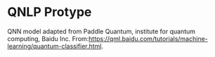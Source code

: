 # QNLP Protype
QNN model adapted from Paddle Quantum, institute for quantum computing, Baidu Inc. From:https://qml.baidu.com/tutorials/machine-learning/quantum-classifier.html.
